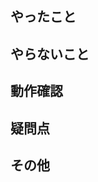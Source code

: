 ## やったこと
<!-- このプルリクで何をしたのか？ -->


## やらないこと
<!-- このプルリクでやらないことは何か？ -->


## 動作確認
<!-- どのような動作確認を行ったのか？　結果はどうか？ -->


## 疑問点
<!-- 分からなかったこと、懸念点 -->


## その他
<!-- レビュワーへの参考情報（実装上の懸念点や注意点などあれば記載） -->

